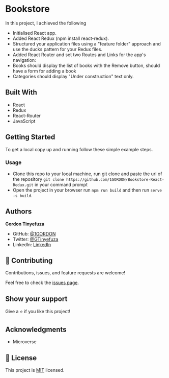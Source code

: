 # Bookstore

In this project, I achieved the following

- Initialised React app.
- Added React Redux (npm install react-redux).
- Structured your application files using a "feature folder" approach and use the ducks pattern for your Redux files.
- Added React Router and set two Routes and Links for the app's navigation:
- Books should display the list of books with the Remove button, should have a form for adding a book
- Categories should display "Under construction" text only.

## Built With

- React
- Redux
- React-Router
- JavaScript

## Getting Started

To get a local copy up and running follow these simple example steps.

### Usage

- Clone this repo to your local machine, run git clone and paste the url of the repository
  `git clone https://github.com/1GORDON/Bookstore-React-Redux.git` in your command prompt
- Open the project in your browser run `npm run build` and then run `serve -s build`.

## Authors

**Gordon Tinyefuza**

- GitHub: [@1GORDON](https://github.com/1GORDON)
- Twitter: [@GTinyefuza](https://twitter.com/Tinyefuza)
- LinkedIn: [LinkedIn](www.linkedin.com/in/tinyefuza-gordon-935747213)

## 🤝 Contributing

Contributions, issues, and feature requests are welcome!

Feel free to check the [issues page](https://github.com/1GORDON/gitflow/issues).

## Show your support

Give a ⭐️ if you like this project!

## Acknowledgments

- Microverse

## 📝 License

This project is [MIT](./MIT.md) licensed.